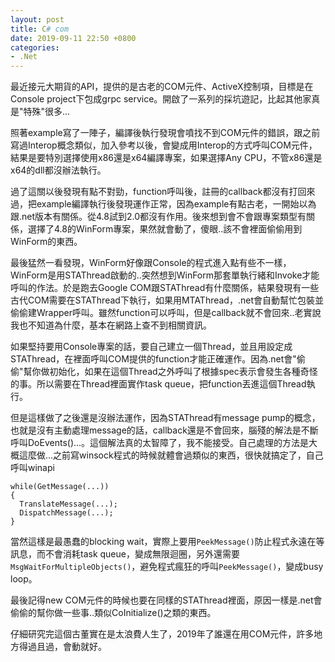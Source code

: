 ```yaml
---
layout: post
title: C# com
date: 2019-09-11 22:50 +0800
categories:
- .Net
---
```


最近接元大期貨的API，提供的是古老的COM元件、ActiveX控制項，目標是在Console project下包成grpc service。開啟了一系列的採坑遊記，比起其他家真是"特殊"很多...

照著example寫了一陣子，編譯後執行發現會噴找不到COM元件的錯誤，跟之前寫過Interop概念類似，加入參考以後，會變成用Interop的方式呼叫COM元件，結果是要特別選擇使用x86還是x64編譯專案，如果選擇Any CPU，不管x86還是x64的dll都沒辦法執行。

過了這關以後發現有點不對勁，function呼叫後，註冊的callback都沒有打回來過，把example編譯執行後發現運作正常，因為example有點古老，一開始以為跟.net版本有關係。從4.8試到2.0都沒有作用。後來想到會不會跟專案類型有關係，選擇了4.8的WinForm專案，果然就會動了，傻眼..該不會裡面偷偷用到WinForm的東西。

最後猛然一看發現，WinForm好像跟Console的程式進入點有些不一樣，WinForm是用STAThread啟動的..突然想到WinForm那套單執行緒和Invoke才能呼叫的作法。於是跑去Google COM跟STAThread有什麼關係，結果發現有一些古代COM需要在STAThread下執行，如果用MTAThread，.net會自動幫忙包裝並偷偷建Wrapper呼叫。雖然function可以呼叫，但是callback就不會回來..老實說我也不知道為什麼，基本在網路上查不到相關資訊。

如果堅持要用Console專案的話，要自己建立一個Thread，並且用設定成STAThread，在裡面呼叫COM提供的function才能正確運作。因為.net會"偷偷"幫你做初始化，如果在這個Thread之外呼叫了根據spec表示會發生各種奇怪的事。所以需要在Thread裡面實作task queue，把function丟進這個Thread執行。

但是這樣做了之後還是沒辦法運作，因為STAThread有message pump的概念，也就是沒有主動處理message的話，callback還是不會回來，腦殘的解法是不斷呼叫DoEvents()...。這個解法真的太智障了，我不能接受。自己處理的方法是大概這麼做...之前寫winsock程式的時候就體會過類似的東西，很快就搞定了，自己呼叫winapi

```
while(GetMessage(...))
{
  TranslateMessage(...);
  DispatchMessage(...);
}
```

當然這樣是最愚蠢的blocking wait，實際上要用`PeekMessage()`防止程式永遠在等訊息，而不會消耗task queue，變成無限迴圈，另外還需要`MsgWaitForMultipleObjects()`，避免程式瘋狂的呼叫`PeekMessage()`，變成busy loop。

最後記得new COM元件的時候也要在同樣的STAThread裡面，原因一樣是.net會偷偷的幫你做一些事..類似CoInitialize()之類的東西。

仔細研究完這個古董實在是太浪費人生了，2019年了誰還在用COM元件，許多地方得過且過，會動就好。
